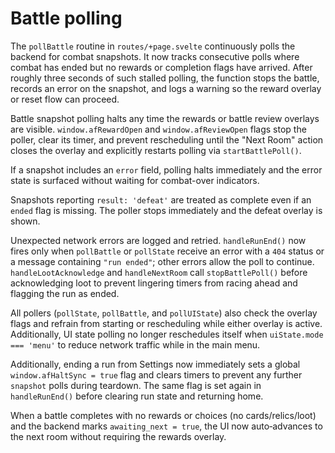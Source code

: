 # Battle polling

The `pollBattle` routine in `routes/+page.svelte` continuously polls the backend
for combat snapshots. It now tracks consecutive polls where combat has ended but
no rewards or completion flags have arrived. After roughly three seconds of
such stalled polling, the function stops the battle, records an error on the
snapshot, and logs a warning so the reward overlay or reset flow can proceed.

Battle snapshot polling halts any time the rewards or battle review overlays are
visible. `window.afRewardOpen` and `window.afReviewOpen` flags stop the poller,
clear its timer, and prevent rescheduling until the "Next Room" action closes
the overlay and explicitly restarts polling via `startBattlePoll()`.

If a snapshot includes an `error` field, polling halts immediately and the
error state is surfaced without waiting for combat-over indicators.

Snapshots reporting `result: 'defeat'` are treated as complete even if an
`ended` flag is missing. The poller stops immediately and the defeat overlay
is shown.

Unexpected network errors are logged and retried. `handleRunEnd()` now fires
only when `pollBattle` or `pollState` receive an error with a `404` status or a
message containing `"run ended"`; other errors allow the poll to continue.
`handleLootAcknowledge` and `handleNextRoom` call `stopBattlePoll()` before
acknowledging loot to prevent lingering timers from racing ahead and flagging
the run as ended.

All pollers (`pollState`, `pollBattle`, and `pollUIState`) also check the
overlay flags and refrain from starting or rescheduling while either overlay is
active. Additionally, UI state polling no longer reschedules itself when
`uiState.mode === 'menu'` to reduce network traffic while in the main menu.

Additionally, ending a run from Settings now immediately sets a global
`window.afHaltSync = true` flag and clears timers to prevent any further
`snapshot` polls during teardown. The same flag is set again in
`handleRunEnd()` before clearing run state and returning home.

When a battle completes with no rewards or choices (no cards/relics/loot) and
the backend marks `awaiting_next = true`, the UI now auto‑advances to the next
room without requiring the rewards overlay.
